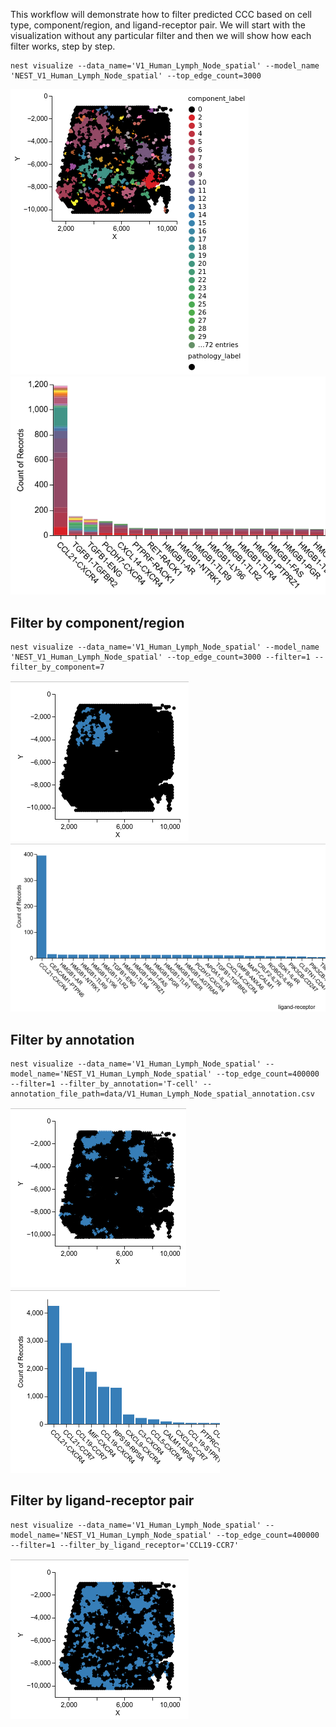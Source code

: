 
This workflow will demonstrate how to filter predicted CCC based on cell type, component/region, and ligand-receptor pair. We will start with the visualization without any particular filter and then we will show how each filter works, step by step. 


````
nest visualize --data_name='V1_Human_Lymph_Node_spatial' --model_name 'NEST_V1_Human_Lymph_Node_spatial' --top_edge_count=3000
````
![png file of the generated altair plot for top 40000 CCC](../images/altair_plot_human_lymph_top3000.png)
![screenshot of the generated histogram plot for top 40000 CCC](../images/histogram_human_lymph_top3000.png)


## Filter by component/region
````
nest visualize --data_name='V1_Human_Lymph_Node_spatial' --model_name 'NEST_V1_Human_Lymph_Node_spatial' --top_edge_count=3000 --filter=1 --filter_by_component=7
````
![png file of the generated altair plot for top 40000 CCC](../images/altair_plot_human_lymph_top3000_comp7.png)
![screenshot of the generated histogram plot for top 40000 CCC](../images/histogram_human_lymph_top3000_comp7.png)


## Filter by annotation
````
nest visualize --data_name='V1_Human_Lymph_Node_spatial' --model_name='NEST_V1_Human_Lymph_Node_spatial' --top_edge_count=400000 --filter=1 --filter_by_annotation='T-cell' --annotation_file_path=data/V1_Human_Lymph_Node_spatial_annotation.csv 
````
![png file of the generated altair plot for top 40000 CCC](../images/altair_plot_human_lymph_top400000_tcell.png)
![screenshot of the generated histogram plot for top 40000 CCC](../images/histogram_human_lymph_top400000_tcell.png)

## Filter by ligand-receptor pair

```
nest visualize --data_name='V1_Human_Lymph_Node_spatial' --model_name='NEST_V1_Human_Lymph_Node_spatial' --top_edge_count=400000 --filter=1 --filter_by_ligand_receptor='CCL19-CCR7'
```

![png file of the generated altair plot for top 40000 CCC](../images/altair_plot_human_lymph_top400000_ccl19_ccr7.png)
